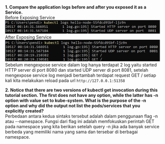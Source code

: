
**1. Compare the application logs before and after you exposed it as a Service.**    
Before Exposing Service
![Alt text](assets/images/image.png)
After Exposing Service
![Alt text](assets/images/image-1.png)
Sebelum mengexpose service dalam log hanya terdapat 2 log yaitu started HTTP server di port 8080 dan started UDP server di port 8081, setelah mengexpose service log menjadi bertambah terdapat request GET / setiap kali kita melakukan reload pada url ```http://127.0.0.1:51358```

**2. Notice that there are two versions of kubectl get invocation during this tutorial section. The first does not have any option, while the latter has -n option with value set to kube-system. What is the purpose of the -n option and why did the output not list the pods/services that you explicitly created?**    
Perbedaan antara kedua sintaks tersebut adalah dalam penggunaan flag -n atau --namespace. Fungsi dari flag ini adalah memfokuskan perintah GET pada namespace yang kita berikan setelah query -n jika ada banyak service berbeda yang memiliki nama yang sama dan tersebar di berbagai namespace.